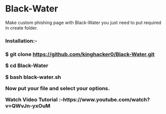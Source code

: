 # Black-Water
<p>Make custom phishing page with Black-Water you just need to put required in create folder.</p>

<h3>Installation:-<h3>
  
  $ git clone https://github.com/kinghacker0/Black-Water.git
  
  $ cd Black-Water
  
  $ bash black-water.sh
  
  Now put your file and select your options.

<p>Watch Video Tutorial :-https://www.youtube.com/watch?v=QWvJn-yxOuM</p>
